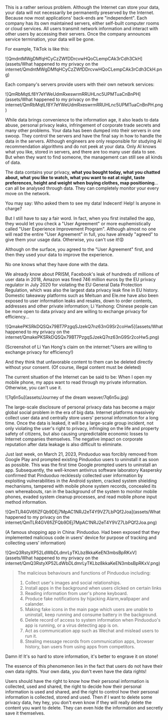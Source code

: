 This is a rather serious problem. Although the Internet can store your data, your data will not necessarily be permanently preserved by the Internet. Because now most applications' back-ends are "independent". Each company has its own maintained servers, either self-built computer rooms or cloud services. All users transmit network information and interact with other users by accessing their servers. Once the company announces service termination, your data will be gone.

For example, TikTok is like this:

![QmdntMWgDMfqHCyCzZWfDDrcvwHQoCLempCAk3rCdh3CkH](assets/What happened to my privacy on the internet/QmdntMWgDMfqHCyCzZWfDDrcvwHQoCLempCAk3rCdh3CkH.png)

Each company's servers provide users with their own network services:

![QmRbMqtLf8Y7eYWeUdmRxeswrmRRUHLnc5UPMTuaCnBnPH](assets/What happened to my privacy on the internet/QmRbMqtLf8Y7eYWeUdmRxeswrmRRUHLnc5UPMTuaCnBnPH.png)

While data brings convenience to the information age, it also leads to data abuse, personal privacy leaks, infringement of corporate trade secrets and many other problems. Your data has been dumped into their servers in one swoop. They control the servers and have the final say in how to handle the data in the servers. Although engineers are only responsible for studying AI recommendation algorithms and do not peek at your data. Only AI knows what you like, stored in servers, and there are too many user data to see. But when they want to find someone, the management can still see all kinds of data.

The data contains your privacy, **what you bought today, what you chatted about, what you like to watch, what you want to eat at night, taste preferences, height and weight when buying clothes, map positioning**... can all be analysed through data. They can completely monitor your every move on the network.

You may say: Who asked them to see my data! Indecent! Help! Is anyone in charge?

But I still have to say a fair word. In fact, when you first installed the app, they would let you check a "User Agreement" or more euphemistically called "User Experience Improvement Program". Although almost no one will read the entire "User Agreement" in full, you have already "agreed" to give them your usage data. Otherwise, you can't use it!😡

Although on the surface, you agreed to the "User Agreement" first, and then they used your data to improve the experience.

No one knows what they have done with the data.

We already know about PRISM, Facebook's leak of hundreds of millions of user data in 2018, Amazon was fined 746 million euros by the EU privacy regulator in July 2020 for violating the EU General Data Protection Regulation, which was also the largest data privacy leak fine in EU history. Domestic takeaway platforms such as Meituan and Ele.me have also been exposed to user information leaks and resales, down to order contents, addresses and other private information; Li Yanhong: Chinese people can be more open to data privacy and are willing to exchange privacy for efficiency...

![QmakePKSRkDQSQx79BT7PzgqSJzekQ7nz63nG9Sr2coHw5](assets/What happened to my privacy on the internet/QmakePKSRkDQSQx79BT7PzgqSJzekQ7nz63nG9Sr2coHw5.png)

(Screenshot of Li Yan Hong's claim on the internet:"Users are willing to exchange privacy for efficiency!)

And they think that unfavorable content to them can be deleted directly without your consent. (Of course, illegal content must be deleted)

The current situation of the Internet can be said to be: When I open my mobile phone, my apps want to read through my private information. Otherwise, you can't use it.

![7q6n5u](assets/Journey of the dream weaver/7q6n5u.jpg)

The large-scale disclosure of personal privacy data has become a major global social problem in the era of big data. Internet platforms massively collect user data and centrally store users' personal information for a long time. Once the data is leaked, it will be a large-scale group incident, not only violating the user's right to privacy, infringing on the life and property safety of citizens, but also causing unpredictable economic losses to Internet companies themselves. The negative impact on corporate reputation after data leakage is also difficult to eliminate.

Just last week, on March 21, 2023, Pinduoduo was forcibly removed from Google Play and prompted existing Pinduoduo users to uninstall it as soon as possible. This was the first time Google prompted users to uninstall an app. Subsequently, the well-known antivirus software laboratory Kaspersky confirmed that Pinduoduo recklessly collected user information by exploiting vulnerabilities in the Android system, cracked system shielding mechanisms, tampered with mobile phone system records, concealed its own whereabouts, ran in the background of the system to monitor mobile phones, evaded system cleanup processes, and read mobile phone input method information.

![QmTLR4GV6fiZFQb9DEj7MpAC1NRJ2eT4Y9VZ7LbPQf2Joa](assets/What happened to my privacy on the internet/QmTLR4GV6fiZFQb9DEj7MpAC1NRJ2eT4Y9VZ7LbPQf2Joa.png)

(A famous shopping app in China: Pinduoduo. Had been exposed that they implemented malicious code in users' device for purpose of tracking and collecting users' information)

![QmQ3RstyXP52LdWbDLdmrLyTKLbz8kkaKeEN3mbsBpRKxV](assets/What happened to my privacy on the internet/QmQ3RstyXP52LdWbDLdmrLyTKLbz8kkaKeEN3mbsBpRKxV.png)

> The malicious behaviours and functions of Pinduoduo including:
>
> 1. Collect user's images and social relationships.
> 2. Install apps in the background when users clicked on certain links
> 3. Reading information from user's phone keyboard.  
> 4. Produce fake notifications by hijacking Alarm,wallpaper and calander.
> 5. Making fake icons in the main page which users are unable to uninstall, keep running and consume battery in the background.
> 6. Delete record of access to system information when Pinduoduo's app is running, or a virus detecting app is on.
> 7.  Act as communication app such as Wechat and mislead users to run it.
> 8.  Stealing message records from communication apps, browser history, ban users from using apps from competitors. 



Damn it! It's so hard to store information, it's better to engrave it on stone!

The essence of this phenomenon lies in the fact that users do not have their own data rights. Your own data, you don't even have the data rights!

Users should have the right to know how their personal information is collected, used and shared, the right to decide how their personal information is used and shared, and the right to control how their personal information is collected, stored and used. Then if I want to delete some privacy data, hey hey, you don't even know if they will really delete the content you want to delete. They can even hide the information and secretly save it themselves.